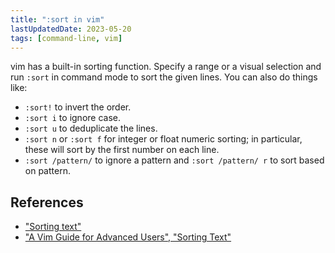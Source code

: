 ```yaml
---
title: ":sort in vim"
lastUpdatedDate: 2023-05-20
tags: [command-line, vim]
---
```


vim has a built-in sorting function. Specify a range or a visual selection and run `:sort` in command mode to sort the given lines. You can also do things like:

- `:sort!` to invert the order.
- `:sort i` to ignore case.
- `:sort u` to deduplicate the lines.
- `:sort n` or `:sort f` for integer or float numeric sorting; in particular, these will sort by the first number on each line.
- `:sort /pattern/` to ignore a pattern and `:sort /pattern/ r` to sort based on pattern.

## References

- ["Sorting text"](https://neo.vimhelp.org/change.txt.html#sorting)
- ["A Vim Guide for Advanced Users", "Sorting Text"](https://thevaluable.dev/vim-advanced/#sorting-text)